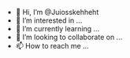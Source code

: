 - 👋 Hi, I’m @Juiosskehheht
- 👀 I’m interested in ...
- 🌱 I’m currently learning ...
- 💞️ I’m looking to collaborate on ...
- 📫 How to reach me ...

<!---
Juiosskehheht/Juiosskehheht is a ✨ special ✨ repository because its `README.md` (this file) appears on your GitHub profile.
You can click the Preview link to take a look at your changes.
--->
